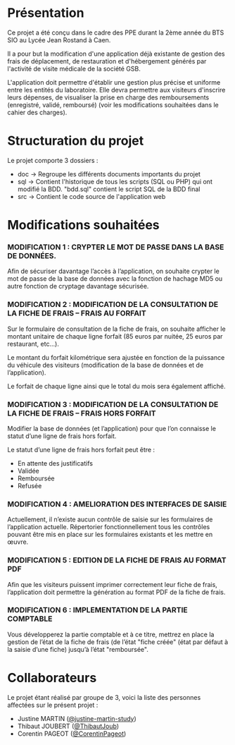 # Présentation

Ce projet a été conçu dans le cadre des PPE durant la 2ème année du BTS SIO au Lycée Jean Rostand à Caen.

Il a pour but la modification d'une application déjà existante de gestion des frais de déplacement, de restauration et d'hébergement générés par l'activité de visite médicale de la société GSB. 

L'application doit permettre d'établir une gestion plus précise et uniforme entre les entités du laboratoire. Elle devra permettre aux visiteurs d'inscrire leurs dépenses, de visualiser la prise en charge des remboursements (enregistré, validé, remboursé) (voir les modifications souhaitées dans le cahier des charges).

# Structuration du projet

Le projet comporte 3 dossiers :
- doc -> Regroupe les différents documents importants du projet
- sql -> Contient l'historique de tous les scripts (SQL ou PHP) qui ont modifié la BDD. "bdd.sql" contient le script SQL de la BDD final
- src -> Contient le code source de l'application web

# Modifications souhaitées

### MODIFICATION 1 : CRYPTER LE MOT DE PASSE DANS LA BASE DE DONNÉES.
Afin de sécuriser davantage l’accès à l’application, on souhaite crypter le mot de passe de la base de données avec la fonction de hachage MD5 ou autre fonction de cryptage davantage sécurisée.

### MODIFICATION 2 : MODIFICATION DE LA CONSULTATION DE LA FICHE DE FRAIS – FRAIS AU FORFAIT
Sur le formulaire de consultation de la fiche de frais, on souhaite afficher le montant unitaire de chaque ligne forfait (85 euros par nuitée, 25 euros par restaurant, etc...).

Le montant du forfait kilométrique sera ajustée en fonction de la puissance du véhicule des visiteurs (modification de la base de données et de l’application).

Le forfait de chaque ligne ainsi que le total du mois sera également affiché.

### MODIFICATION 3 : MODIFICATION DE LA CONSULTATION DE LA FICHE DE FRAIS – FRAIS HORS FORFAIT
Modifier la base de données (et l’application) pour que l’on connaisse le statut d’une ligne de frais hors forfait.

Le statut d’une ligne de frais hors forfait peut être :
- En attente des justificatifs
- Validée
- Remboursée
- Refusée

### MODIFICATION 4 : AMELIORATION DES INTERFACES DE SAISIE
Actuellement, il n’existe aucun contrôle de saisie sur les formulaires de l’application actuelle.
Répertorier fonctionnellement tous les contrôles pouvant être mis en place sur les formulaires existants et les mettre en œuvre.

### MODIFICATION 5 : EDITION DE LA FICHE DE FRAIS AU FORMAT PDF
Afin que les visiteurs puissent imprimer correctement leur fiche de frais, l’application doit permettre la génération au format PDF de la fiche de frais.

### MODIFICATION 6 : IMPLEMENTATION DE LA PARTIE COMPTABLE
Vous développerez la partie comptable et à ce titre, mettrez en place la gestion de l’état de la fiche de frais (de l’état "fiche créée" (état par défaut à la saisie d’une fiche) jusqu’à l’état "remboursée".

# Collaborateurs

Le projet étant réalisé par groupe de 3, voici la liste des personnes affectées sur le présent projet : 
- Justine MARTIN ([@justine-martin-study](https://github.com/justine-martin-study))
- Thibaut JOUBERT ([@ThibautJoub](https://github.com/ThibautJoub))
- Corentin PAGEOT ([@CorentinPageot](https://github.com/CorentinPageot))
